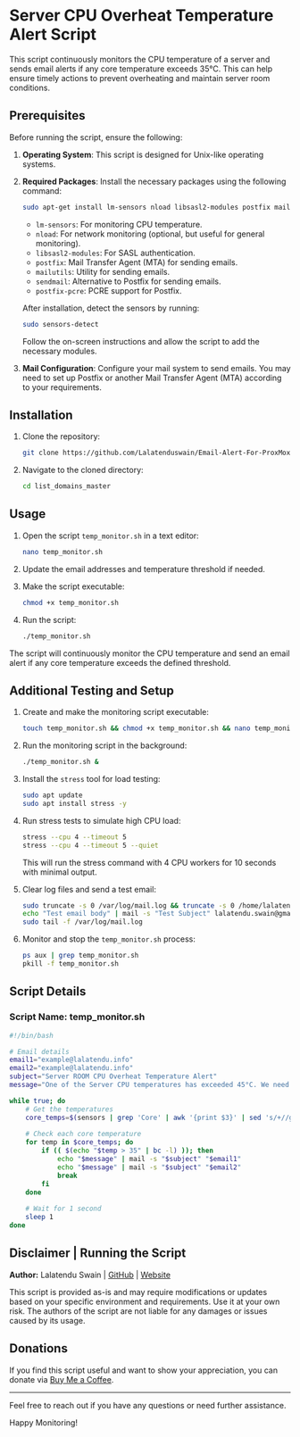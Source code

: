 # Server CPU Overheat Temperature Alert Script

This script continuously monitors the CPU temperature of a server and sends email alerts if any core temperature exceeds 35°C. This can help ensure timely actions to prevent overheating and maintain server room conditions.

## Prerequisites

Before running the script, ensure the following:

1. **Operating System**: This script is designed for Unix-like operating systems.
2. **Required Packages**: Install the necessary packages using the following command:
   ```bash
   sudo apt-get install lm-sensors nload libsasl2-modules postfix mailutils sendmail postfix-pcre -y
   ```
   - `lm-sensors`: For monitoring CPU temperature.
   - `nload`: For network monitoring (optional, but useful for general monitoring).
   - `libsasl2-modules`: For SASL authentication.
   - `postfix`: Mail Transfer Agent (MTA) for sending emails.
   - `mailutils`: Utility for sending emails.
   - `sendmail`: Alternative to Postfix for sending emails.
   - `postfix-pcre`: PCRE support for Postfix.

   After installation, detect the sensors by running:
   ```bash
   sudo sensors-detect
   ```
   Follow the on-screen instructions and allow the script to add the necessary modules.

3. **Mail Configuration**: Configure your mail system to send emails. You may need to set up Postfix or another Mail Transfer Agent (MTA) according to your requirements.

## Installation

1. Clone the repository:
   ```bash
   git clone https://github.com/Lalatenduswain/Email-Alert-For-ProxMox-CPU-Temperature.git
   ```
2. Navigate to the cloned directory:
   ```bash
   cd list_domains_master
   ```

## Usage

1. Open the script `temp_monitor.sh` in a text editor:
   ```bash
   nano temp_monitor.sh
   ```
2. Update the email addresses and temperature threshold if needed.

3. Make the script executable:
   ```bash
   chmod +x temp_monitor.sh
   ```

4. Run the script:
   ```bash
   ./temp_monitor.sh
   ```

The script will continuously monitor the CPU temperature and send an email alert if any core temperature exceeds the defined threshold.

## Additional Testing and Setup

1. Create and make the monitoring script executable:
   ```bash
   touch temp_monitor.sh && chmod +x temp_monitor.sh && nano temp_monitor.sh
   ```

2. Run the monitoring script in the background:
   ```bash
   ./temp_monitor.sh &
   ```

3. Install the `stress` tool for load testing:
   ```bash
   sudo apt update
   sudo apt install stress -y
   ```

4. Run stress tests to simulate high CPU load:
   ```bash
   stress --cpu 4 --timeout 5
   stress --cpu 4 --timeout 5 --quiet
   ```

   This will run the stress command with 4 CPU workers for 10 seconds with minimal output.

5. Clear log files and send a test email:
   ```bash
   sudo truncate -s 0 /var/log/mail.log && truncate -s 0 /home/lalatendu/mbox
   echo "Test email body" | mail -s "Test Subject" lalatendu.swain@gmail.com
   sudo tail -f /var/log/mail.log
   ```

6. Monitor and stop the `temp_monitor.sh` process:
   ```bash
   ps aux | grep temp_monitor.sh
   pkill -f temp_monitor.sh
   ```

## Script Details

### Script Name: temp_monitor.sh

```bash
#!/bin/bash

# Email details
email1="example@lalatendu.info"
email2="example@lalatendu.info"
subject="Server ROOM CPU Overheat Temperature Alert"
message="One of the Server CPU temperatures has exceeded 45°C. We need to turn on the AC and maintain a cool temperature in the Server room."

while true; do
    # Get the temperatures
    core_temps=$(sensors | grep 'Core' | awk '{print $3}' | sed 's/+//g' | sed 's/°C//g')
    
    # Check each core temperature
    for temp in $core_temps; do
        if (( $(echo "$temp > 35" | bc -l) )); then
            echo "$message" | mail -s "$subject" "$email1"
            echo "$message" | mail -s "$subject" "$email2"
            break
        fi
    done
    
    # Wait for 1 second
    sleep 1
done
```

## Disclaimer | Running the Script

**Author:** Lalatendu Swain | [GitHub](https://github.com/Lalatenduswain) | [Website](https://blog.lalatendu.info/)

This script is provided as-is and may require modifications or updates based on your specific environment and requirements. Use it at your own risk. The authors of the script are not liable for any damages or issues caused by its usage.

## Donations

If you find this script useful and want to show your appreciation, you can donate via [Buy Me a Coffee](https://www.buymeacoffee.com/lalatendu.swain).

---

Feel free to reach out if you have any questions or need further assistance.

Happy Monitoring!
